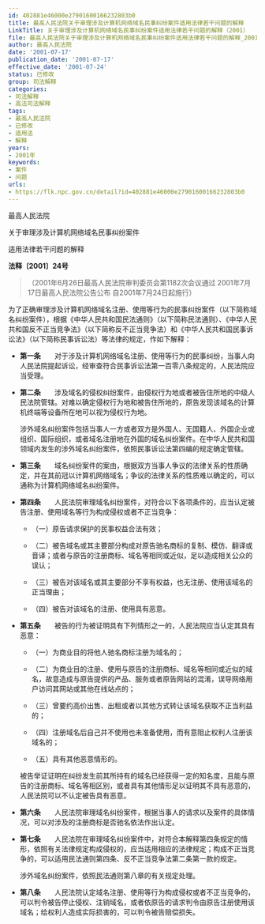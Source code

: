```yaml
---
id: 402881e46000e27901600166232803b0
title: 最高人民法院关于审理涉及计算机网络域名民事纠纷案件适用法律若干问题的解释
LinkTitle: 关于审理涉及计算机网络域名民事纠纷案件适用法律若干问题的解释（2001）
file: 最高人民法院关于审理涉及计算机网络域名民事纠纷案件适用法律若干问题的解释_20010717_402881e46000e27901600166232803b0.docx
author: 最高人民法院
date: '2001-07-17'
publication_date: '2001-07-17'
effective_date: '2001-07-24'
status: 已修改
group: 司法解释
categories:
- 司法解释
- 高法司法解释
tags:
- 最高人民法院
- 已修改
- 适用法
- 解释
years:
- 2001年
keywords:
- 案件
- 问题
urls:
- https://flk.npc.gov.cn/detail?id=402881e46000e27901600166232803b0
---
```


最高人民法院

关于审理涉及计算机网络域名民事纠纷案件

适用法律若干问题的解释

**法释〔2001〕24号**

> （2001年6月26日最高人民法院审判委员会第1182次会议通过 2001年7月17日最高人民法院公告公布 自2001年7月24日起施行）

为了正确审理涉及计算机网络域名注册、使用等行为的民事纠纷案件（以下简称域名纠纷案件），根据《中华人民共和国民法通则》（以下简称民法通则）、《中华人民共和国反不正当竞争法》（以下简称反不正当竞争法）和《中华人民共和国民事诉讼法》（以下简称民事诉讼法）等法律的规定，作如下解释：

- **第一条**　　对于涉及计算机网络域名注册、使用等行为的民事纠纷，当事人向人民法院提起诉讼，经审查符合民事诉讼法第一百零八条规定的，人民法院应当受理。

- **第二条**　　涉及域名的侵权纠纷案件，由侵权行为地或者被告住所地的中级人民法院管辖。对难以确定侵权行为地和被告住所地的，原告发现该域名的计算机终端等设备所在地可以视为侵权行为地。

  涉外域名纠纷案件包括当事人一方或者双方是外国人、无国籍人、外国企业或组织、国际组织，或者域名注册地在外国的域名纠纷案件。在中华人民共和国领域内发生的涉外域名纠纷案件，依照民事诉讼法第四编的规定确定管辖。

- **第三条**　　域名纠纷案件的案由，根据双方当事人争议的法律关系的性质确定，并在其前冠以计算机网络域名；争议的法律关系的性质难以确定的，可以通称为计算机网络域名纠纷案件。

- **第四条**　　人民法院审理域名纠纷案件，对符合以下各项条件的，应当认定被告注册、使用域名等行为构成侵权或者不正当竞争：

  - （一）原告请求保护的民事权益合法有效；

  - （二）被告域名或其主要部分构成对原告驰名商标的复制、模仿、翻译或音译；或者与原告的注册商标、域名等相同或近似，足以造成相关公众的误认；

  - （三）被告对该域名或其主要部分不享有权益，也无注册、使用该域名的正当理由；

  - （四）被告对该域名的注册、使用具有恶意。

- **第五条**　　被告的行为被证明具有下列情形之一的，人民法院应当认定其具有恶意：

  - （一）为商业目的将他人驰名商标注册为域名的；

  - （二）为商业目的注册、使用与原告的注册商标、域名等相同或近似的域名，故意造成与原告提供的产品、服务或者原告网站的混淆，误导网络用户访问其网站或其他在线站点的；

  - （三）曾要约高价出售、出租或者以其他方式转让该域名获取不正当利益的；

  - （四）注册域名后自己并不使用也未准备使用，而有意阻止权利人注册该域名的；

  - （五）具有其他恶意情形的。

  被告举证证明在纠纷发生前其所持有的域名已经获得一定的知名度，且能与原告的注册商标、域名等相区别，或者具有其他情形足以证明其不具有恶意的，人民法院可以不认定被告具有恶意。

- **第六条**　　人民法院审理域名纠纷案件，根据当事人的请求以及案件的具体情况，可以对涉及的注册商标是否驰名依法作出认定。

- **第七条**　　人民法院在审理域名纠纷案件中，对符合本解释第四条规定的情形，依照有关法律规定构成侵权的，应当适用相应的法律规定；构成不正当竞争的，可以适用民法通则第四条、反不正当竞争法第二条第一款的规定。

  涉外域名纠纷案件，依照民法通则第八章的有关规定处理。

- **第八条**　　人民法院认定域名注册、使用等行为构成侵权或者不正当竞争的，可以判令被告停止侵权、注销域名，或者依原告的请求判令由原告注册使用该域名；给权利人造成实际损害的，可以判令被告赔偿损失。
